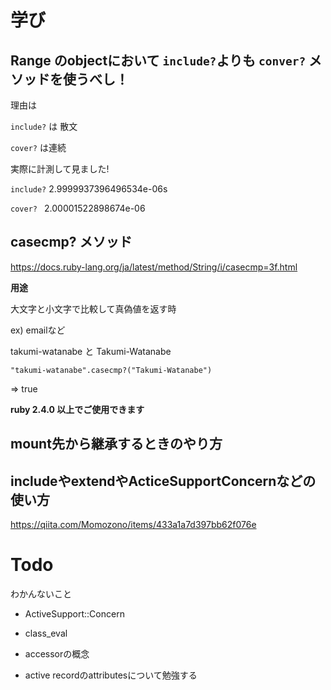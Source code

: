# 学び

 ## Range のobjectにおいて `include?`よりも `conver?` メソッドを使うべし！

理由は

 `include?` は 散文

 `cover?`  は連続

実際に計測して見ました!

`include?` 2.9999937396496534e-06s

`cover? ` 2.00001522898674e-06

## casecmp? メソッド
https://docs.ruby-lang.org/ja/latest/method/String/i/casecmp=3f.html

**用途**

大文字と小文字で比較して真偽値を返す時

ex) emailなど

takumi-watanabe と Takumi-Watanabe

`"takumi-watanabe".casecmp?("Takumi-Watanabe")`

=> true
 
 **ruby 2.4.0 以上でご使用できます**


## mount先から継承するときのやり方 


## includeやextendやActiceSupportConcernなどの使い方 

https://qiita.com/Momozono/items/433a1a7d397bb62f076e


# Todo

わかんないこと

- ActiveSupport::Concern

- class_eval

- accessorの概念

- active recordのattributesについて勉強する

